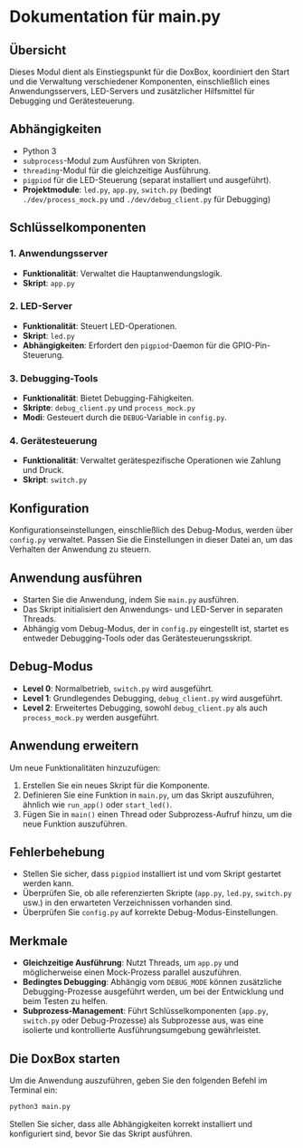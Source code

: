 
# Dokumentation für main.py

## Übersicht
Dieses Modul dient als Einstiegspunkt für die DoxBox, koordiniert den Start und die Verwaltung verschiedener Komponenten, einschließlich eines Anwendungsservers, LED-Servers und zusätzlicher Hilfsmittel für Debugging und Gerätesteuerung.

## Abhängigkeiten
- Python 3
- `subprocess`-Modul zum Ausführen von Skripten.
- `threading`-Modul für die gleichzeitige Ausführung.
- `pigpiod` für die LED-Steuerung (separat installiert und ausgeführt).
- **Projektmodule**: `led.py`, `app.py`, `switch.py` (bedingt `./dev/process_mock.py` und `./dev/debug_client.py` für Debugging)

## Schlüsselkomponenten

### 1. Anwendungsserver
- **Funktionalität**: Verwaltet die Hauptanwendungslogik.
- **Skript**: `app.py`

### 2. LED-Server
- **Funktionalität**: Steuert LED-Operationen.
- **Skript**: `led.py`
- **Abhängigkeiten**: Erfordert den `pigpiod`-Daemon für die GPIO-Pin-Steuerung.

### 3. Debugging-Tools
- **Funktionalität**: Bietet Debugging-Fähigkeiten.
- **Skripte**: `debug_client.py` und `process_mock.py`
- **Modi**: Gesteuert durch die `DEBUG`-Variable in `config.py`.

### 4. Gerätesteuerung
- **Funktionalität**: Verwaltet gerätespezifische Operationen wie Zahlung und Druck.
- **Skript**: `switch.py`

## Konfiguration
Konfigurationseinstellungen, einschließlich des Debug-Modus, werden über `config.py` verwaltet. Passen Sie die Einstellungen in dieser Datei an, um das Verhalten der Anwendung zu steuern.

## Anwendung ausführen
- Starten Sie die Anwendung, indem Sie `main.py` ausführen.
- Das Skript initialisiert den Anwendungs- und LED-Server in separaten Threads.
- Abhängig vom Debug-Modus, der in `config.py` eingestellt ist, startet es entweder Debugging-Tools oder das Gerätesteuerungsskript.

## Debug-Modus
- **Level 0**: Normalbetrieb, `switch.py` wird ausgeführt.
- **Level 1**: Grundlegendes Debugging, `debug_client.py` wird ausgeführt.
- **Level 2**: Erweitertes Debugging, sowohl `debug_client.py` als auch `process_mock.py` werden ausgeführt.

## Anwendung erweitern
Um neue Funktionalitäten hinzuzufügen:
1. Erstellen Sie ein neues Skript für die Komponente.
2. Definieren Sie eine Funktion in `main.py`, um das Skript auszuführen, ähnlich wie `run_app()` oder `start_led()`.
3. Fügen Sie in `main()` einen Thread oder Subprozess-Aufruf hinzu, um die neue Funktion auszuführen.

## Fehlerbehebung
- Stellen Sie sicher, dass `pigpiod` installiert ist und vom Skript gestartet werden kann.
- Überprüfen Sie, ob alle referenzierten Skripte (`app.py`, `led.py`, `switch.py` usw.) in den erwarteten Verzeichnissen vorhanden sind.
- Überprüfen Sie `config.py` auf korrekte Debug-Modus-Einstellungen.

## Merkmale
- **Gleichzeitige Ausführung**: Nutzt Threads, um `app.py` und möglicherweise einen Mock-Prozess parallel auszuführen.
- **Bedingtes Debugging**: Abhängig vom `DEBUG_MODE` können zusätzliche Debugging-Prozesse ausgeführt werden, um bei der Entwicklung und beim Testen zu helfen.
- **Subprozess-Management**: Führt Schlüsselkomponenten (`app.py`, `switch.py` oder Debug-Prozesse) als Subprozesse aus, was eine isolierte und kontrollierte Ausführungsumgebung gewährleistet.

## Die DoxBox starten

Um die Anwendung auszuführen, geben Sie den folgenden Befehl im Terminal ein:

```bash
python3 main.py
```

Stellen Sie sicher, dass alle Abhängigkeiten korrekt installiert und konfiguriert sind, bevor Sie das Skript ausführen.
